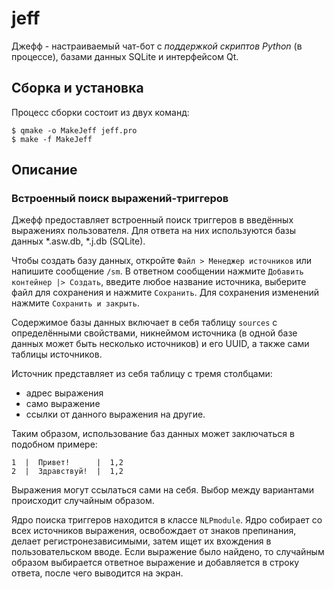 # jeff

Джефф - настраиваемый чат-бот с *поддержкой скриптов Python* (в процессе), базами данных SQLite и интерфейсом Qt.

## Сборка и установка

Процесс сборки состоит из двух команд:

```
$ qmake -o MakeJeff jeff.pro
$ make -f MakeJeff
```

## Описание

### Встроенный поиск выражений-триггеров

Джефф предоставляет встроенный поиск триггеров в введённых выражениях пользователя. Для ответа на них используются базы данных *.asw.db, *.j.db (SQLite).

Чтобы создать базу данных, откройте `Файл > Менеджер источников` или напишите сообщение `/sm`. В ответном сообщении нажмите `Добавить контейнер |> Создать`, введите любое название источника, выберите файл для сохранения и нажмите `Сохранить`. Для сохранения изменений нажмите `Сохранить и закрыть`.

Содержимое базы данных включает в себя таблицу `sources` с определёнными свойствами, никнеймом источника (в одной базе данных может быть несколько источников) и его UUID, а также сами таблицы источников.

Источник представляет из себя таблицу с тремя столбцами: 

- адрес выражения
- само выражение
- ссылки от данного выражения на другие.

Таким образом, использование баз данных может заключаться в подобном примере:

```
1  |  Привет!      |  1,2
2  |  Здравствуй!  |  1,2
```

Выражения могут ссылаться сами на себя. Выбор между вариантами происходит случайным образом.

Ядро поиска триггеров находится в классе `NLPmodule`. Ядро собирает со всех источников выражения, освобождает от знаков препинания, делает регистронезависимыми, затем ищет их вхождения в пользовательском вводе. Если выражение было найдено, то случайным образом выбирается ответное выражение и добавляется в строку ответа, после чего выводится на экран.
